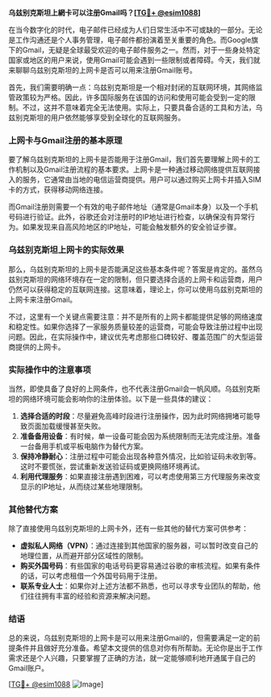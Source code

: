 **乌兹别克斯坦上網卡可以注册Gmail吗？[[TG💪+ @esim1088](https://t.me/s/esim1088)]**

在当今数字化的时代，电子邮件已经成为人们日常生活中不可或缺的一部分。无论是工作沟通还是个人事务管理，电子邮件都扮演着至关重要的角色。而Google旗下的Gmail，无疑是全球最受欢迎的电子邮件服务之一。然而，对于一些身处特定国家或地区的用户来说，使用Gmail可能会遇到一些限制或者障碍。今天，我们就来聊聊乌兹别克斯坦的上网卡是否可以用来注册Gmail账号。

首先，我们需要明确一点：乌兹别克斯坦是一个相对封闭的互联网环境，其网络监管政策较为严格。因此，许多国际服务在该国的访问和使用可能会受到一定的限制。不过，这并不意味着完全无法使用。实际上，只要具备合适的工具和方法，乌兹别克斯坦的用户依然能够享受到全球化的互联网服务。

### 上网卡与Gmail注册的基本原理

要了解乌兹别克斯坦的上网卡是否能用于注册Gmail，我们首先要理解上网卡的工作机制以及Gmail注册流程的基本要求。上网卡是一种通过移动网络提供互联网接入的服务，它通常由当地的电信运营商提供。用户可以通过购买上网卡并插入SIM卡的方式，获得移动网络连接。

而Gmail注册则需要一个有效的电子邮件地址（通常是Gmail本身）以及一个手机号码进行验证。此外，谷歌还会对注册时的IP地址进行检查，以确保没有异常行为。如果发现来自高风险地区的IP地址，可能会触发额外的安全验证步骤。

### 乌兹别克斯坦上网卡的实际效果

那么，乌兹别克斯坦的上网卡是否能满足这些基本条件呢？答案是肯定的。虽然乌兹别克斯坦的网络环境存在一定的限制，但只要选择合适的上网卡和运营商，用户仍然可以获得稳定的互联网连接。这意味着，理论上，你可以使用乌兹别克斯坦的上网卡来注册Gmail。

不过，这里有一个关键点需要注意：并不是所有的上网卡都能提供足够的网络速度和稳定性。如果你选择了一家服务质量较差的运营商，可能会导致注册过程中出现问题。因此，在实际操作中，建议优先考虑那些口碑较好、覆盖范围广的大型运营商提供的上网卡。

### 实际操作中的注意事项

当然，即使具备了良好的上网条件，也不代表注册Gmail会一帆风顺。乌兹别克斯坦的网络环境可能会影响你的注册体验。以下是一些具体的建议：

1. **选择合适的时段**：尽量避免高峰时段进行注册操作，因为此时网络拥堵可能导致页面加载缓慢甚至失败。
2. **准备备用设备**：有时候，单一设备可能会因为系统限制而无法完成注册。准备一台备用手机或平板电脑作为替代方案。
3. **保持冷静耐心**：注册过程中可能会出现各种意外情况，比如验证码未收到等。这时不要慌张，尝试重新发送验证码或更换网络环境再试。
4. **利用代理服务**：如果直接注册遇到困难，可以考虑使用第三方代理服务来改变显示的IP地址，从而绕过某些地理限制。

### 其他替代方案

除了直接使用乌兹别克斯坦的上网卡外，还有一些其他的替代方案可供参考：

- **虚拟私人网络（VPN）**：通过连接到其他国家的服务器，可以暂时改变自己的地理位置，从而避开部分区域性的限制。
- **购买外国号码**：有些国家的电话号码更容易通过谷歌的审核流程。如果有条件的话，可以考虑租借一个外国号码用于注册。
- **联系专业人士**：如果你对上述方法都不熟悉，也可以寻求专业团队的帮助，他们往往拥有丰富的经验和资源来解决问题。

### 结语

总的来说，乌兹别克斯坦的上网卡是可以用来注册Gmail的，但需要满足一定的前提条件并且做好充分准备。希望本文提供的信息对你有所帮助。无论你是出于工作需求还是个人兴趣，只要掌握了正确的方法，就一定能够顺利地开通属于自己的Gmail账户。

[[TG💪+ @esim1088](https://t.me/s/esim1088) ![Image](https://i.postimg.cc/4NQfJmqS/Snipaste-2025-05-13-00-14-12.png)]